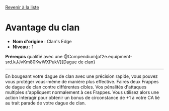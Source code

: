 [Revenir à la liste](..)

# Avantage du clan

 * **Nom d'origine** : Clan's Edge
 * **Niveau** : 1


<p><span id="ctl00_MainContent_DetailedOutput"><strong>Prérequis</strong> qualifié avec une @Compendium[pf2e.equipment-srd.kJJvKm80KwWXPukV]{Dague de clan}<br></span></p>
<hr>
<p>En bougeant votre dague de clan avec une précision rapide, vous pouvez vous protéger vous-même de manière plus effective. Faires deux Frappes de dague de clan contre différentes cibles. Vos pénalités d'attaques multiples s'appliquent normalement à ces Frappes. Vous utilisez alors une action Interagir pour obtenir un bonus de circonstance de +1 à votre CA lié au trait parade de votre dague de clan.&nbsp;</p>